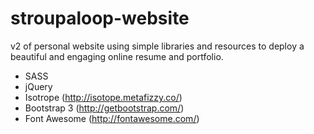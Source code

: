 # stroupaloop-website
v2 of personal website using simple libraries and resources to deploy a beautiful and engaging online resume and portfolio.

* SASS
* jQuery
* Isotrope (http://isotope.metafizzy.co/)
* Bootstrap 3 (http://getbootstrap.com/)
* Font Awesome (http://fontawesome.com/)
